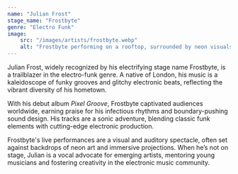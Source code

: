 ```yaml
---
name: "Julian Frost"
stage_name: "Frostbyte"
genre: "Electro Funk"
image: 
    src: "/images/artists/frostbyte.webp"
    alt: "Frostbyte performing on a rooftop, surrounded by neon visuals"
---
```


Julian Frost, widely recognized by his electrifying stage name Frostbyte, is a trailblazer in the electro-funk genre. A native of London, his music is a kaleidoscope of funky grooves and glitchy electronic beats, reflecting the vibrant diversity of his hometown.

With his debut album *Pixel Groove*, Frostbyte captivated audiences worldwide, earning praise for his infectious rhythms and boundary-pushing sound design. His tracks are a sonic adventure, blending classic funk elements with cutting-edge electronic production.

Frostbyte's live performances are a visual and auditory spectacle, often set against backdrops of neon art and immersive projections. When he’s not on stage, Julian is a vocal advocate for emerging artists, mentoring young musicians and fostering creativity in the electronic music community.
